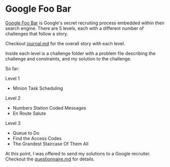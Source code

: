 # Google Foo Bar

[Google Foo Bar](http://foobar.withgoogle.com) is Google's secret recruiting process embedded within their search engine. There are 5 levels, each with a different number of challenges that follow a story.

Checkout [journal.md](https://github.com/n3a9/google-foobar/blob/master/journal.md) for the overall story with each level. 

Inside each level is a challenge folder with a problem file describing the challenge and constraints, and my solution to the challenge.

So far:

Level 1
- Minion Task Scheduling

Level 2
- Numbers Station Coded Messages
- En Route Salute

Level 3
- Queue to Do
- Find the Access Codes
- The Grandest Staircase Of Them All

At this point, I was offered to send my solutions to a Google recruiter. Checkout the [questionnaire.md](https://github.com/n3a9/google-foobar/blob/master/Level%203/questionnaire.md) for details.


